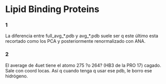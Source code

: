 # Lipid Binding Proteins


### 1
La diferencia entre full\_avg\_\*.pdb y avg\_\*.pdb suele ser q este último
esta recortado como los PCA y posteriormente renormalizado con ANA.

### 2
El average de 4uet tiene el atomo 275 ?o 264? (HB3 de la PRO 17) cagado. Sale con coord
locas. Así q cuando tenga q usar ese pdb, le borro ese hidrógeno.
